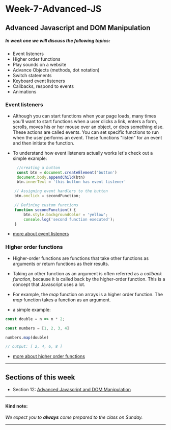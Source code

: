 # Week-7-Advanced-JS
## Advanced Javascript and DOM Manipulation

##### In week one we will discuss the following topics:
- Event listeners
- Higher order functions
- Play sounds on a website
- Advance Objects (methods, dot notation)
- Switch statements
- Keyboard event listeners
- Callbacks, respond to events
- Animations

### Event listeners

+ Although you can start functions when your page loads, many times you'll want to start functions when a user clicks a link, enters a form, scrolls, moves his or her mouse over an object, or does something else. These actions are called events. You can set specific functions to run when the user performs an event. These functions "listen" for an event and then initiate the function.

- To understand how event listeners actually works let's check out a simple example:
```javascript
     //creating a button 
     const btn = document.createElement('button')
     document.body.appendChild(btn)
     btn.innerText = 'this button has event listener'

    // Assigning event handlers to the button
    btn.onclick = secondFunction;

    // Defining custom functions  
    function secondFunction() {
        btn.style.backgroundColor = 'yellow';
        console.log('second function executed');
    }
```

- [more about event listeners](https://developer.mozilla.org/en-US/docs/Web/API/EventTarget/addEventListener)


### Higher order functions

+ Higher-order functions are functions that take other functions as arguments or return functions as their results.

+ Taking an other function as an argument is often referred as a *callback function*, because it is called back by the higher-order function. This is a concept that Javascript uses a lot.

+ For example, the *map* function on arrays is a higher order function. The *map* function takes a function as an argument.

- a simple example:

```javascript
const double = n => n * 2;

const numbers = [1, 2, 3, 4]

numbers.map(double)

// output: [ 2, 4, 6, 8 ]
```

- [more about higher order functions](https://dev.to/damcosset/higher-order-functions-in-javascript-4j8b)

---

## Sections of this week

- Section 12: [Advanced Javascript and DOM Manipulation](https://www.udemy.com/the-complete-web-development-bootcamp/learn/lecture/12383928#overview)

--- 

#### Kind note:

*We expect you to **always** come prepared to the class on Sunday.*

---